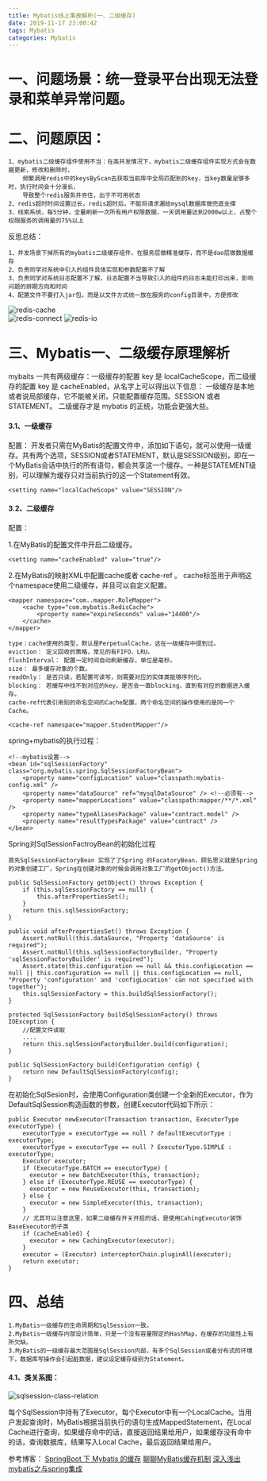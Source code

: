 ```yaml
---
title: Mybatis线上事故解析(一、二级缓存)
date: 2019-11-17 23:00:42
tags: Mybatis
categories: Mybatis
---
```


# 一、问题场景：统一登录平台出现无法登录和菜单异常问题。

# 二、问题原因：
   
    1、mybatis二级缓存组件使用不当：在高并发情况下，mybatis二级缓存组件实现方式会在数据更新，修改和删除时，
        频繁调用redis中的keysByScan去获取当前库中全局匹配到的key，当key数量足够多时，执行时间会十分漫长，
        导致整个redis服务并夯住，出于不可用状态
    2、redis超时时间设置过长，redis超时后，不能将请求漏给mysql数据库做兜底支撑
    3、线索系统，每5分钟，全量刷新一次所有用户权限数据，一天调用量达到2000w以上，占整个权限服务的调用量的75%以上 

反思总结：
    
    1、并发场景下掉所有的mybatis二级缓存组件，在服务层做精准缓存，而不是dao层做数据缓存
    2、负责同学对系统中引入的组件具体实现和参数配置不了解
    3、负责同学对系统日志配置不了解，日志配置不当导致引入的组件的日志未能打印出来，影响问题的排期方向和时间
    4、配置文件不要打入jar包，而是以文件方式统一放在服务的config目录中，方便修改 

<!--more-->    
![redis-cache](Mybatis-online-accident/redis-cache.jpg)    
![redis-connect](Mybatis-online-accident/redis-connect.jpg)
![redis-io](Mybatis-online-accident/redis-io.jpg)
   
    
# 三、Mybatis一、二级缓存原理解析

mybaits 一共有两级缓存：一级缓存的配置 key 是 localCacheScope，而二级缓存的配置 key 是 cacheEnabled，从名字上可以得出以下信息：
一级缓存是本地或者说局部缓存，它不能被关闭，只能配置缓存范围。SESSION 或者 STATEMENT。
二级缓存才是 mybatis 的正统，功能会更强大些。

#### 3.1、一级缓存
配置：
开发者只需在MyBatis的配置文件中，添加如下语句，就可以使用一级缓存。共有两个选项，SESSION或者STATEMENT，默认是SESSION级别，即在一个MyBatis会话中执行的所有语句，都会共享这一个缓存。一种是STATEMENT级别，可以理解为缓存只对当前执行的这一个Statement有效。

    <setting name="localCacheScope" value="SESSION"/>

#### 3.2、二级缓存
配置：

1.在MyBatis的配置文件中开启二级缓存。
    
    <setting name="cacheEnabled" value="true"/>
    
2.在MyBatis的映射XML中配置cache或者 cache-ref 。
cache标签用于声明这个namespace使用二级缓存，并且可以自定义配置。

    <mapper namespace="com..mapper.RoleMapper">
        <cache type="com.mybatis.RedisCache">
            <property name="expireSeconds" value="14400"/>
        </cache>
    </mapper>   
    
    type：cache使用的类型，默认是PerpetualCache，这在一级缓存中提到过。
    eviction： 定义回收的策略，常见的有FIFO，LRU。
    flushInterval： 配置一定时间自动刷新缓存，单位是毫秒。
    size： 最多缓存对象的个数。
    readOnly： 是否只读，若配置可读写，则需要对应的实体类能够序列化。
    blocking： 若缓存中找不到对应的key，是否会一直blocking，直到有对应的数据进入缓存。
    cache-ref代表引用别的命名空间的Cache配置，两个命名空间的操作使用的是同一个Cache。

    <cache-ref namespace="mapper.StudentMapper"/>

spring+mybatis的执行过程：

    <!--mybatis设置-->
	<bean id="sqlSessionFactory" class="org.mybatis.spring.SqlSessionFactoryBean">
        <property name="configLocation" value="classpath:mybatis-config.xml" />
        <property name="dataSource" ref="mysqlDataSource" /> <!--必须有-->
        <property name="mapperLocations" value="classpath:mapper/**/*.xml" />
        <property name="typeAliasesPackage" value="contract.model" />
        <property name="resultTypesPackage" value="contract" />
    </bean>

Spring对SqlSessionFactroyBean的初始化过程

    首先SqlSessionFactoryBean 实现了了Spring 的FacatoryBean，顾名思义就是Spring的对象创建工厂，Spring在创建对象的时候会调用对象工厂的getObject()方法。

    public SqlSessionFactory getObject() throws Exception {
        if (this.sqlSessionFactory == null) {
            this.afterPropertiesSet();
        }
        return this.sqlSessionFactory;
    }
    
    public void afterPropertiesSet() throws Exception {
        Assert.notNull(this.dataSource, "Property 'dataSource' is required");
        Assert.notNull(this.sqlSessionFactoryBuilder, "Property 'sqlSessionFactoryBuilder' is required");
        Assert.state(this.configuration == null && this.configLocation == null || this.configuration == null || this.configLocation == null, "Property 'configuration' and 'configLocation' can not specified with together");
        this.sqlSessionFactory = this.buildSqlSessionFactory();
    }
    
    protected SqlSessionFactory buildSqlSessionFactory() throws IOException {
        //配置文件读取
        ....
        return this.sqlSessionFactoryBuilder.build(configuration);
    }
    
    public SqlSessionFactory build(Configuration config) {
        return new DefaultSqlSessionFactory(config);
    }
    
在初始化SqlSesion时，会使用Configuration类创建一个全新的Executor，作为DefaultSqlSession构造函数的参数，创建Executor代码如下所示：
    
    public Executor newExecutor(Transaction transaction, ExecutorType executorType) {
        executorType = executorType == null ? defaultExecutorType : executorType;
        executorType = executorType == null ? ExecutorType.SIMPLE : executorType;
        Executor executor;
        if (ExecutorType.BATCH == executorType) {
          executor = new BatchExecutor(this, transaction);
        } else if (ExecutorType.REUSE == executorType) {
          executor = new ReuseExecutor(this, transaction);
        } else {
          executor = new SimpleExecutor(this, transaction);
        }
        // 尤其可以注意这里，如果二级缓存开关开启的话，是使用CahingExecutor装饰BaseExecutor的子类
        if (cacheEnabled) {
          executor = new CachingExecutor(executor);                      
        }
        executor = (Executor) interceptorChain.pluginAll(executor);
        return executor;
    }
    
# 四、总结

    1.MyBatis一级缓存的生命周期和SqlSession一致。
    2.MyBatis一级缓存内部设计简单，只是一个没有容量限定的HashMap，在缓存的功能性上有所欠缺。
    3.MyBatis的一级缓存最大范围是SqlSession内部，有多个SqlSession或者分布式的环境下，数据库写操作会引起脏数据，建议设定缓存级别为Statement。    
    
#### 4.1、类关系图：
![sqlsession-class-relation](Mybatis-online-accident/sqlsession-class-relation.jpg)    
    
每个SqlSession中持有了Executor，每个Executor中有一个LocalCache。当用户发起查询时，MyBatis根据当前执行的语句生成MappedStatement，在Local Cache进行查询，如果缓存命中的话，直接返回结果给用户，如果缓存没有命中的话，查询数据库，结果写入Local Cache，最后返回结果给用户。    

参考博客：
[SpringBoot 下 Mybatis 的缓存](https://juejin.im/post/5cacaf2df265da03a97acd25)
[聊聊MyBatis缓存机制](https://tech.meituan.com/2018/01/19/mybatis-cache.html)
[深入浅出mybatis之与spring集成](https://www.cnblogs.com/nuccch/p/7693801.html)
    